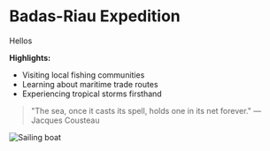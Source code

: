 # Badas-Riau Expedition

Hellos

**Highlights:**
- Visiting local fishing communities
- Learning about maritime trade routes
- Experiencing tropical storms firsthand

> "The sea, once it casts its spell, holds one in its net forever." — Jacques Cousteau


![Sailing boat](/images/boat.jpg)
